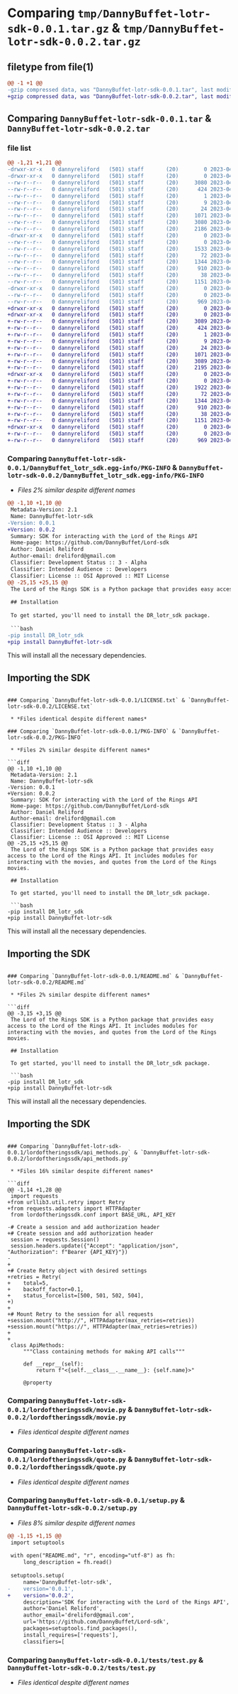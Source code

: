 # Comparing `tmp/DannyBuffet-lotr-sdk-0.0.1.tar.gz` & `tmp/DannyBuffet-lotr-sdk-0.0.2.tar.gz`

## filetype from file(1)

```diff
@@ -1 +1 @@
-gzip compressed data, was "DannyBuffet-lotr-sdk-0.0.1.tar", last modified: Tue Apr 11 20:10:09 2023, max compression
+gzip compressed data, was "DannyBuffet-lotr-sdk-0.0.2.tar", last modified: Tue Apr 11 20:30:43 2023, max compression
```

## Comparing `DannyBuffet-lotr-sdk-0.0.1.tar` & `DannyBuffet-lotr-sdk-0.0.2.tar`

### file list

```diff
@@ -1,21 +1,21 @@
-drwxr-xr-x   0 dannyreliford   (501) staff       (20)        0 2023-04-11 20:10:09.893572 DannyBuffet-lotr-sdk-0.0.1/
-drwxr-xr-x   0 dannyreliford   (501) staff       (20)        0 2023-04-11 20:10:09.891172 DannyBuffet-lotr-sdk-0.0.1/DannyBuffet_lotr_sdk.egg-info/
--rw-r--r--   0 dannyreliford   (501) staff       (20)     3080 2023-04-11 20:10:09.000000 DannyBuffet-lotr-sdk-0.0.1/DannyBuffet_lotr_sdk.egg-info/PKG-INFO
--rw-r--r--   0 dannyreliford   (501) staff       (20)      424 2023-04-11 20:10:09.000000 DannyBuffet-lotr-sdk-0.0.1/DannyBuffet_lotr_sdk.egg-info/SOURCES.txt
--rw-r--r--   0 dannyreliford   (501) staff       (20)        1 2023-04-11 20:10:09.000000 DannyBuffet-lotr-sdk-0.0.1/DannyBuffet_lotr_sdk.egg-info/dependency_links.txt
--rw-r--r--   0 dannyreliford   (501) staff       (20)        9 2023-04-11 20:10:09.000000 DannyBuffet-lotr-sdk-0.0.1/DannyBuffet_lotr_sdk.egg-info/requires.txt
--rw-r--r--   0 dannyreliford   (501) staff       (20)       24 2023-04-11 20:10:09.000000 DannyBuffet-lotr-sdk-0.0.1/DannyBuffet_lotr_sdk.egg-info/top_level.txt
--rw-r--r--   0 dannyreliford   (501) staff       (20)     1071 2023-04-10 19:42:02.000000 DannyBuffet-lotr-sdk-0.0.1/LICENSE.txt
--rw-r--r--   0 dannyreliford   (501) staff       (20)     3080 2023-04-11 20:10:09.893412 DannyBuffet-lotr-sdk-0.0.1/PKG-INFO
--rw-r--r--   0 dannyreliford   (501) staff       (20)     2186 2023-04-11 20:04:05.000000 DannyBuffet-lotr-sdk-0.0.1/README.md
-drwxr-xr-x   0 dannyreliford   (501) staff       (20)        0 2023-04-11 20:10:09.892515 DannyBuffet-lotr-sdk-0.0.1/lordoftheringssdk/
--rw-r--r--   0 dannyreliford   (501) staff       (20)        0 2023-04-10 17:32:46.000000 DannyBuffet-lotr-sdk-0.0.1/lordoftheringssdk/__init__.py
--rw-r--r--   0 dannyreliford   (501) staff       (20)     1533 2023-04-11 17:17:00.000000 DannyBuffet-lotr-sdk-0.0.1/lordoftheringssdk/api_methods.py
--rw-r--r--   0 dannyreliford   (501) staff       (20)       72 2023-04-08 19:37:27.000000 DannyBuffet-lotr-sdk-0.0.1/lordoftheringssdk/conf.py
--rw-r--r--   0 dannyreliford   (501) staff       (20)     1344 2023-04-10 18:31:09.000000 DannyBuffet-lotr-sdk-0.0.1/lordoftheringssdk/movie.py
--rw-r--r--   0 dannyreliford   (501) staff       (20)      910 2023-04-11 14:23:38.000000 DannyBuffet-lotr-sdk-0.0.1/lordoftheringssdk/quote.py
--rw-r--r--   0 dannyreliford   (501) staff       (20)       38 2023-04-11 20:10:09.893616 DannyBuffet-lotr-sdk-0.0.1/setup.cfg
--rw-r--r--   0 dannyreliford   (501) staff       (20)     1151 2023-04-11 20:09:26.000000 DannyBuffet-lotr-sdk-0.0.1/setup.py
-drwxr-xr-x   0 dannyreliford   (501) staff       (20)        0 2023-04-11 20:10:09.893022 DannyBuffet-lotr-sdk-0.0.1/tests/
--rw-r--r--   0 dannyreliford   (501) staff       (20)        0 2023-04-10 17:46:44.000000 DannyBuffet-lotr-sdk-0.0.1/tests/__init__.py
--rw-r--r--   0 dannyreliford   (501) staff       (20)      969 2023-04-11 14:32:05.000000 DannyBuffet-lotr-sdk-0.0.1/tests/test.py
+drwxr-xr-x   0 dannyreliford   (501) staff       (20)        0 2023-04-11 20:30:43.833341 DannyBuffet-lotr-sdk-0.0.2/
+drwxr-xr-x   0 dannyreliford   (501) staff       (20)        0 2023-04-11 20:30:43.830087 DannyBuffet-lotr-sdk-0.0.2/DannyBuffet_lotr_sdk.egg-info/
+-rw-r--r--   0 dannyreliford   (501) staff       (20)     3089 2023-04-11 20:30:43.000000 DannyBuffet-lotr-sdk-0.0.2/DannyBuffet_lotr_sdk.egg-info/PKG-INFO
+-rw-r--r--   0 dannyreliford   (501) staff       (20)      424 2023-04-11 20:30:43.000000 DannyBuffet-lotr-sdk-0.0.2/DannyBuffet_lotr_sdk.egg-info/SOURCES.txt
+-rw-r--r--   0 dannyreliford   (501) staff       (20)        1 2023-04-11 20:30:43.000000 DannyBuffet-lotr-sdk-0.0.2/DannyBuffet_lotr_sdk.egg-info/dependency_links.txt
+-rw-r--r--   0 dannyreliford   (501) staff       (20)        9 2023-04-11 20:30:43.000000 DannyBuffet-lotr-sdk-0.0.2/DannyBuffet_lotr_sdk.egg-info/requires.txt
+-rw-r--r--   0 dannyreliford   (501) staff       (20)       24 2023-04-11 20:30:43.000000 DannyBuffet-lotr-sdk-0.0.2/DannyBuffet_lotr_sdk.egg-info/top_level.txt
+-rw-r--r--   0 dannyreliford   (501) staff       (20)     1071 2023-04-10 19:42:02.000000 DannyBuffet-lotr-sdk-0.0.2/LICENSE.txt
+-rw-r--r--   0 dannyreliford   (501) staff       (20)     3089 2023-04-11 20:30:43.832592 DannyBuffet-lotr-sdk-0.0.2/PKG-INFO
+-rw-r--r--   0 dannyreliford   (501) staff       (20)     2195 2023-04-11 20:27:09.000000 DannyBuffet-lotr-sdk-0.0.2/README.md
+drwxr-xr-x   0 dannyreliford   (501) staff       (20)        0 2023-04-11 20:30:43.831454 DannyBuffet-lotr-sdk-0.0.2/lordoftheringssdk/
+-rw-r--r--   0 dannyreliford   (501) staff       (20)        0 2023-04-10 17:32:46.000000 DannyBuffet-lotr-sdk-0.0.2/lordoftheringssdk/__init__.py
+-rw-r--r--   0 dannyreliford   (501) staff       (20)     1922 2023-04-11 20:29:38.000000 DannyBuffet-lotr-sdk-0.0.2/lordoftheringssdk/api_methods.py
+-rw-r--r--   0 dannyreliford   (501) staff       (20)       72 2023-04-08 19:37:27.000000 DannyBuffet-lotr-sdk-0.0.2/lordoftheringssdk/conf.py
+-rw-r--r--   0 dannyreliford   (501) staff       (20)     1344 2023-04-10 18:31:09.000000 DannyBuffet-lotr-sdk-0.0.2/lordoftheringssdk/movie.py
+-rw-r--r--   0 dannyreliford   (501) staff       (20)      910 2023-04-11 14:23:38.000000 DannyBuffet-lotr-sdk-0.0.2/lordoftheringssdk/quote.py
+-rw-r--r--   0 dannyreliford   (501) staff       (20)       38 2023-04-11 20:30:43.833397 DannyBuffet-lotr-sdk-0.0.2/setup.cfg
+-rw-r--r--   0 dannyreliford   (501) staff       (20)     1151 2023-04-11 20:29:55.000000 DannyBuffet-lotr-sdk-0.0.2/setup.py
+drwxr-xr-x   0 dannyreliford   (501) staff       (20)        0 2023-04-11 20:30:43.832148 DannyBuffet-lotr-sdk-0.0.2/tests/
+-rw-r--r--   0 dannyreliford   (501) staff       (20)        0 2023-04-10 17:46:44.000000 DannyBuffet-lotr-sdk-0.0.2/tests/__init__.py
+-rw-r--r--   0 dannyreliford   (501) staff       (20)      969 2023-04-11 14:32:05.000000 DannyBuffet-lotr-sdk-0.0.2/tests/test.py
```

### Comparing `DannyBuffet-lotr-sdk-0.0.1/DannyBuffet_lotr_sdk.egg-info/PKG-INFO` & `DannyBuffet-lotr-sdk-0.0.2/DannyBuffet_lotr_sdk.egg-info/PKG-INFO`

 * *Files 2% similar despite different names*

```diff
@@ -1,10 +1,10 @@
 Metadata-Version: 2.1
 Name: DannyBuffet-lotr-sdk
-Version: 0.0.1
+Version: 0.0.2
 Summary: SDK for interacting with the Lord of the Rings API
 Home-page: https://github.com/DannyBuffet/Lord-sdk
 Author: Daniel Reliford
 Author-email: dreliford@gmail.com
 Classifier: Development Status :: 3 - Alpha
 Classifier: Intended Audience :: Developers
 Classifier: License :: OSI Approved :: MIT License
@@ -25,15 +25,15 @@
 The Lord of the Rings SDK is a Python package that provides easy access to the Lord of the Rings API. It includes modules for interacting with the movies, and quotes from the Lord of the Rings movies.
 
 ## Installation
 
 To get started, you'll need to install the DR_lotr_sdk package.
 
 ```bash
-pip install DR_lotr_sdk
+pip install DannyBuffet-lotr-sdk
 ```
 
 This will install all the necessary dependencies.
 
 
 
 ## Importing the SDK
```

### Comparing `DannyBuffet-lotr-sdk-0.0.1/LICENSE.txt` & `DannyBuffet-lotr-sdk-0.0.2/LICENSE.txt`

 * *Files identical despite different names*

### Comparing `DannyBuffet-lotr-sdk-0.0.1/PKG-INFO` & `DannyBuffet-lotr-sdk-0.0.2/PKG-INFO`

 * *Files 2% similar despite different names*

```diff
@@ -1,10 +1,10 @@
 Metadata-Version: 2.1
 Name: DannyBuffet-lotr-sdk
-Version: 0.0.1
+Version: 0.0.2
 Summary: SDK for interacting with the Lord of the Rings API
 Home-page: https://github.com/DannyBuffet/Lord-sdk
 Author: Daniel Reliford
 Author-email: dreliford@gmail.com
 Classifier: Development Status :: 3 - Alpha
 Classifier: Intended Audience :: Developers
 Classifier: License :: OSI Approved :: MIT License
@@ -25,15 +25,15 @@
 The Lord of the Rings SDK is a Python package that provides easy access to the Lord of the Rings API. It includes modules for interacting with the movies, and quotes from the Lord of the Rings movies.
 
 ## Installation
 
 To get started, you'll need to install the DR_lotr_sdk package.
 
 ```bash
-pip install DR_lotr_sdk
+pip install DannyBuffet-lotr-sdk
 ```
 
 This will install all the necessary dependencies.
 
 
 
 ## Importing the SDK
```

### Comparing `DannyBuffet-lotr-sdk-0.0.1/README.md` & `DannyBuffet-lotr-sdk-0.0.2/README.md`

 * *Files 2% similar despite different names*

```diff
@@ -3,15 +3,15 @@
 The Lord of the Rings SDK is a Python package that provides easy access to the Lord of the Rings API. It includes modules for interacting with the movies, and quotes from the Lord of the Rings movies.
 
 ## Installation
 
 To get started, you'll need to install the DR_lotr_sdk package.
 
 ```bash
-pip install DR_lotr_sdk
+pip install DannyBuffet-lotr-sdk
 ```
 
 This will install all the necessary dependencies.
 
 
 
 ## Importing the SDK
```

### Comparing `DannyBuffet-lotr-sdk-0.0.1/lordoftheringssdk/api_methods.py` & `DannyBuffet-lotr-sdk-0.0.2/lordoftheringssdk/api_methods.py`

 * *Files 16% similar despite different names*

```diff
@@ -1,14 +1,28 @@
 import requests
+from urllib3.util.retry import Retry
+from requests.adapters import HTTPAdapter
 from lordoftheringssdk.conf import BASE_URL, API_KEY
 
-# Create a session and add authorization header
+# Create session and add authorization header
 session = requests.Session()
 session.headers.update({"Accept": "application/json", "Authorization": f"Bearer {API_KEY}"})
-    
+
+# Create Retry object with desired settings
+retries = Retry(
+    total=5,  
+    backoff_factor=0.1, 
+    status_forcelist=[500, 501, 502, 504],  
+)
+
+# Mount Retry to the session for all requests
+session.mount("http://", HTTPAdapter(max_retries=retries))
+session.mount("https://", HTTPAdapter(max_retries=retries))
+
+
 class ApiMethods:
     """Class containing methods for making API calls"""
 
     def __repr__(self):
         return f"<{self.__class__.__name__}: {self.name}>"
 
     @property
```

### Comparing `DannyBuffet-lotr-sdk-0.0.1/lordoftheringssdk/movie.py` & `DannyBuffet-lotr-sdk-0.0.2/lordoftheringssdk/movie.py`

 * *Files identical despite different names*

### Comparing `DannyBuffet-lotr-sdk-0.0.1/lordoftheringssdk/quote.py` & `DannyBuffet-lotr-sdk-0.0.2/lordoftheringssdk/quote.py`

 * *Files identical despite different names*

### Comparing `DannyBuffet-lotr-sdk-0.0.1/setup.py` & `DannyBuffet-lotr-sdk-0.0.2/setup.py`

 * *Files 8% similar despite different names*

```diff
@@ -1,15 +1,15 @@
 import setuptools
 
 with open("README.md", "r", encoding="utf-8") as fh:
     long_description = fh.read()
 
 setuptools.setup(
     name='DannyBuffet-lotr-sdk',
-    version='0.0.1',
+    version='0.0.2',
     description='SDK for interacting with the Lord of the Rings API',
     author='Daniel Reliford',
     author_email='dreliford@gmail.com',
     url='https://github.com/DannyBuffet/Lord-sdk',
     packages=setuptools.find_packages(),
     install_requires=['requests'],
     classifiers=[
```

### Comparing `DannyBuffet-lotr-sdk-0.0.1/tests/test.py` & `DannyBuffet-lotr-sdk-0.0.2/tests/test.py`

 * *Files identical despite different names*

